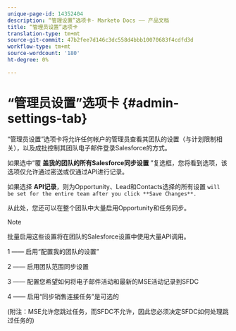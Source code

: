```yaml
---
unique-page-id: 14352404
description: “管理设置”选项卡- Marketo Docs —— 产品文档
title: “管理员设置”选项卡
translation-type: tm+mt
source-git-commit: 47b2fee7d146c3dc558d4bbb10070683f4cdfd3d
workflow-type: tm+mt
source-wordcount: '180'
ht-degree: 0%

---
```



# “管理员设置”选项卡 {#admin-settings-tab}

“管理员设置”选项卡将允许任何帐户的管理员查看其团队的设置（与计划限制相关），以及成批控制其团队电子邮件登录Salesforce的方式。

如果选中“覆 **盖我的团队的所有Salesforce同步设置** ”复选框，您将看到选项，该选项仅允许通过密送或仅通过API进行记录。

如果选择 **API记录**，则为Opportunity、Lead和Contacts选择的所有设置 `will be set for the entire team after you click **Save Changes**.`

从此处，您还可以在整个团队中大量启用Opportunity和任务同步。

>[!NOTE]
>
>批量启用这些设置将在团队的Salesforce设置中使用大量API调用。

1 —— 启用“配置我的团队的设置”

2 —— 启用团队范围同步设置

3 —— 配置您希望如何将电子邮件活动和最新的MSE活动记录到SFDC

4 —— 启用“同步销售连接任务”是可选的

(附注：MSE允许您跳过任务，而SFDC不允许，因此您必须决定SFDC如何处理跳过任务的)
